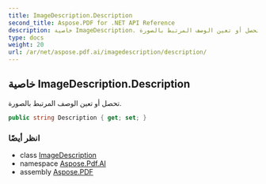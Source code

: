 ```yaml
---
title: ImageDescription.Description
second_title: Aspose.PDF for .NET API Reference
description: خاصية ImageDescription. تحصل أو تعين الوصف المرتبط بالصورة
type: docs
weight: 20
url: /ar/net/aspose.pdf.ai/imagedescription/description/
---
```

## خاصية ImageDescription.Description

تحصل أو تعين الوصف المرتبط بالصورة.

```csharp
public string Description { get; set; }
```

### انظر أيضًا

* class [ImageDescription](../)
* namespace [Aspose.Pdf.AI](../../../aspose.pdf.ai/)
* assembly [Aspose.PDF](../../../)